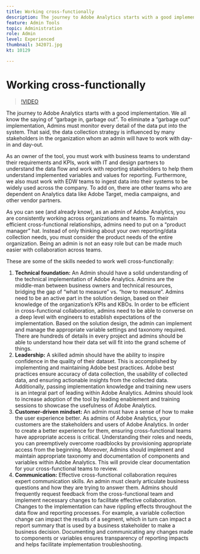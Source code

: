 ```yaml
---
title: Working cross-functionally
description: The journey to Adobe Analytics starts with a good implementation. We all know the saying of “garbage in, garbage out”. To eliminate a “garbage out” implementation, Admins must monitor every detail of the data put into the system. That said, the data collection strategy is influenced by many stakeholders in the organization whom an admin will have to work with day-in and day-out.
feature: Admin Tools
topic: Administration
role: Admin
level: Experienced
thumbnail: 342071.jpg
kt: 10129

---
```


# Working cross-functionally

>[!VIDEO](https://video.tv.adobe.com/v/342071/?quality=12&learn=on)

The journey to Adobe Analytics starts with a good implementation. We all know the saying of “garbage in, garbage out”. To eliminate a “garbage out” implementation, Admins must monitor every detail of the data put into the system. That said, the data collection strategy is influenced by many stakeholders in the organization whom an admin will have to work with day-in and day-out.

As an owner of the tool, you must work with business teams to understand their requirements and KPIs, work with IT and design partners to understand the data flow and work with reporting stakeholders to help them understand implemented variables and values for reporting. Furthermore, we also must work with EDW teams to ingest data into their systems to be widely used across the company. To add on, there are other teams who are dependent on Analytics data like Adobe Target, media campaigns, and other vendor partners.

As you can see (and already know), as an admin of Adobe Analytics, you are consistently working across organizations and teams. To maintain efficient cross-functional relationships, admins need to put on a “product manager” hat. Instead of only thinking about your own reporting/data collection needs, you must consider the product needs of the entire organization. Being an admin is not an easy role but can be made much easier with collaboration across teams.

These are some of the skills needed to work well cross-functionally:

1. **Technical foundation:** An Admin should have a solid understanding of the technical implementation of Adobe Analytics. Admins are the middle-man between business owners and technical resources, bridging the gap of “what to measure” vs. “how to measure”. Admins need to be an active part in the solution design, based on their knowledge of the organization’s KPIs and KBOs. In order to be efficient in cross-functional collaboration, admins need to be able to converse on a deep level with engineers to establish expectations of the implementation. Based on the solution design, the admin can implement and manage the appropriate variable settings and taxonomy required. There are hundreds of details in every project and admins should be able to understand how their data set will fit into the grand scheme of things. 
1. **Leadership:** A skilled admin should have the ability to inspire confidence in the quality of their dataset. This is accomplished by implementing and maintaining Adobe best practices. Adobe best practices ensure accuracy of data collection, the usability of collected data, and ensuring actionable insights from the collected data. Additionally, passing implementation knowledge and training new users is an integral part of leading within Adobe Analytics. Admins should look to increase adoption of the tool by leading enablement and training sessions to showcase the usefulness of Adobe Analytics.
1. **Customer-driven mindset:** An admin must have a sense of how to make the user experience better. As admins of Adobe Analytics, your customers are the stakeholders and users of Adobe Analytics. In order to create a better experience for them, ensuring cross-functional teams have appropriate access is critical.  Understanding their roles and needs, you can preemptively overcome roadblocks by provisioning appropriate access from the beginning. Moreover, Admins should implement and maintain appropriate taxonomy and documentation of components and variables within Adobe Analytics. This will provide clear documentation for your cross-functional teams to review.
1. **Communication:** Effective cross-functional collaboration requires expert communication skills. An admin must clearly articulate business questions and how they are trying to answer them. Admins should frequently request feedback from the cross-functional team and implement necessary changes to facilitate effective collaboration. Changes to the implementation can have rippling effects throughout the data flow and reporting processes. For example, a variable collection change can impact the results of a segment, which in turn can impact a report summary that is used by a business stakeholder to make a business decision. Documenting and communicating any changes made to components or variables ensures transparency of reporting impacts and helps facilitate implementation troubleshooting.
